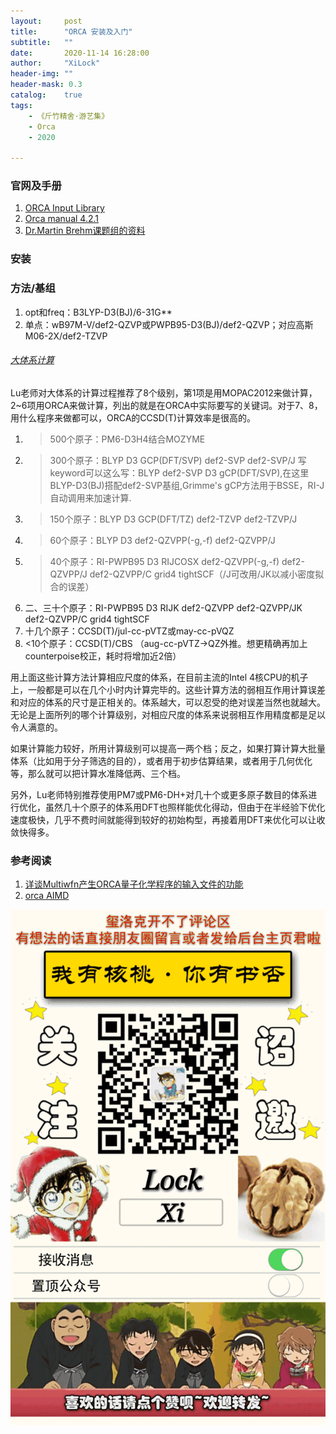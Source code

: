```yaml
---
layout:     post
title:      "ORCA 安装及入门"
subtitle:   ""
date:       2020-11-14 16:28:00
author:     "XiLock"
header-img: ""
header-mask: 0.3
catalog:    true
tags:
    - 《斤竹精舍·游艺集》
    - Orca
    - 2020

---
```


### 官网及手册
1. [ORCA Input Library](https://sites.google.com/site/orcainputlibrary/home)
1. [Orca manual 4.2.1](https://www.afs.enea.it/software/orca/orca_manual_4_2_1.pdf)
1. [Dr.Martin Brehm课题组的资料](https://brehm-research.de/orcamd.php)

### 安装

### 方法/基组
1. opt和freq：B3LYP-D3(BJ)/6-31G**
1. 单点：wB97M-V/def2-QZVP或PWPB95-D3(BJ)/def2-QZVP；对应高斯M06-2X/def2-TZVP

###### [大体系计算](http://sobereva.com/214)
Lu老师对大体系的计算过程推荐了8个级别，第1项是用MOPAC2012来做计算，2~6项用ORCA来做计算，列出的就是在ORCA中实际要写的关键词。对于7、8，用什么程序来做都可以，ORCA的CCSD(T)计算效率是很高的。

1. >500个原子：PM6-D3H4结合MOZYME
1. >300个原子：BLYP D3 GCP(DFT/SVP) def2-SVP def2-SVP/J    写keyword可以这么写：BLYP def2-SVP D3 gCP(DFT/SVP),在这里BLYP-D3(BJ)搭配def2-SVP基组,Grimme's gCP方法用于BSSE，RI-J自动调用来加速计算.
1. >150个原子：BLYP D3 GCP(DFT/TZ) def2-TZVP def2-TZVP/J
1. >60个原子：BLYP D3 def2-QZVPP(-g,-f) def2-QZVPP/J
1. >40个原子：RI-PWPB95 D3 RIJCOSX def2-QZVPP(-g,-f) def2-QZVPP/J def2-QZVPP/C grid4 tightSCF（/J可改用/JK以减小密度拟合的误差）
1. 二、三十个原子：RI-PWPB95 D3 RIJK def2-QZVPP def2-QZVPP/JK def2-QZVPP/C grid4 tightSCF
1. 十几个原子：CCSD(T)/jul-cc-pVTZ或may-cc-pVQZ
1. <10个原子：CCSD(T)/CBS （aug-cc-pVTZ->QZ外推。想更精确再加上counterpoise校正，耗时将增加近2倍）

用上面这些计算方法计算相应尺度的体系，在目前主流的Intel 4核CPU的机子上，一般都是可以在几个小时内计算完毕的。这些计算方法的弱相互作用计算误差和对应的体系的尺寸是正相关的。体系越大，可以忍受的绝对误差当然也就越大。无论是上面所列的哪个计算级别，对相应尺度的体系来说弱相互作用精度都是足以令人满意的。

如果计算能力较好，所用计算级别可以提高一两个档；反之，如果打算计算大批量体系（比如用于分子筛选的目的），或者用于初步估算结果，或者用于几何优化等，那么就可以把计算水准降低两、三个档。

另外，Lu老师特别推荐使用PM7或PM6-DH+对几十个或更多原子数目的体系进行优化，虽然几十个原子的体系用DFT也照样能优化得动，但由于在半经验下优化速度极快，几乎不费时间就能得到较好的初始构型，再接着用DFT来优化可以让收敛快得多。


### 参考阅读
1. [详谈Multiwfn产生ORCA量子化学程序的输入文件的功能](http://sobereva.com/490)
1. [orca AIMD](https://brehm-research.de/orcamd.php)

![](/img/wc-tail.GIF)
